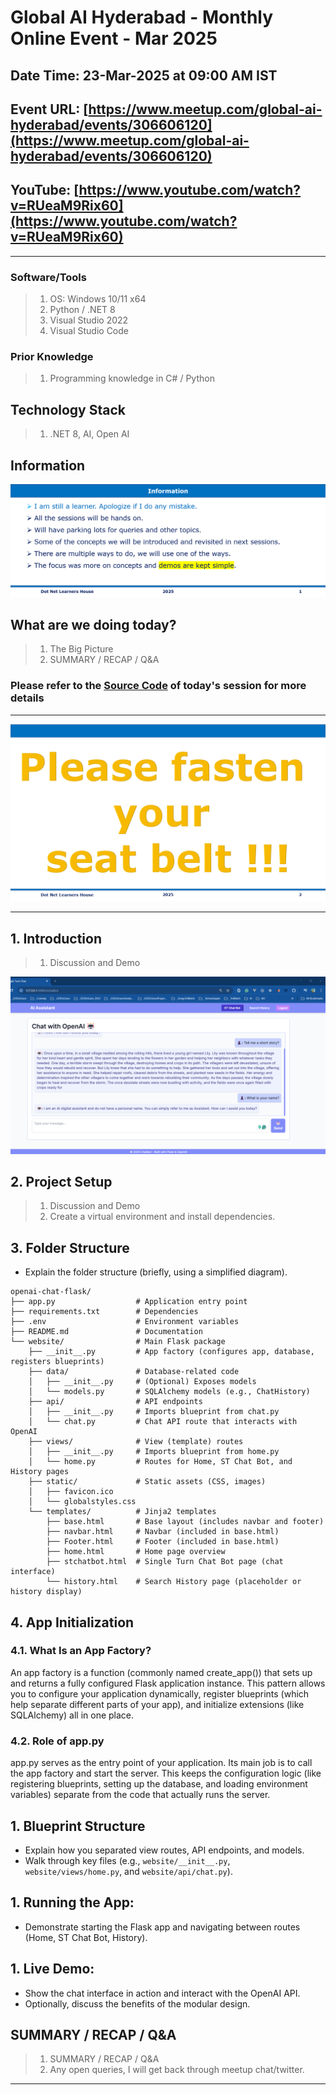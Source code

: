# Global AI Hyderabad - Monthly Online Event - Mar 2025

## Date Time: 23-Mar-2025 at 09:00 AM IST

## Event URL: [https://www.meetup.com/global-ai-hyderabad/events/306606120](https://www.meetup.com/global-ai-hyderabad/events/306606120)

## YouTube: [https://www.youtube.com/watch?v=RUeaM9Rix60](https://www.youtube.com/watch?v=RUeaM9Rix60)

<!-- ![Viswanatha Swamy P K |150x150](./Documentation/Images/ViswanathaSwamyPK.PNG) -->

---

### Software/Tools

> 1. OS: Windows 10/11 x64
> 1. Python / .NET 8
> 1. Visual Studio 2022
> 1. Visual Studio Code

### Prior Knowledge

> 1. Programming knowledge in C# / Python

## Technology Stack

> 1. .NET 8, AI, Open AI

## Information

![Information | 100x100](../Documentation/Images/Information.PNG)

## What are we doing today?

> 1. The Big Picture
> 1. SUMMARY / RECAP / Q&A

### Please refer to the [**Source Code**](https://github.com/Swamy-s-Tech-Skills-Academy/learn-ai-102-code) of today's session for more details

---

![Information | 100x100](../Documentation/Images/SeatBelt.PNG)

---

## 1. Introduction

> 1. Discussion and Demo

![Singl Turn Chat BOT](./Documentation/Images/STChatBOT.PNG)

## 2. Project Setup

> 1. Discussion and Demo
> 1. Create a virtual environment and install dependencies.

## 3. Folder Structure

- Explain the folder structure (briefly, using a simplified diagram).

```text
openai-chat-flask/
├── app.py                  # Application entry point
├── requirements.txt        # Dependencies
├── .env                    # Environment variables
├── README.md               # Documentation
└── website/                # Main Flask package
    ├── __init__.py         # App factory (configures app, database, registers blueprints)
    ├── data/               # Database-related code
    │   ├── __init__.py     # (Optional) Exposes models
    │   └── models.py       # SQLAlchemy models (e.g., ChatHistory)
    ├── api/                # API endpoints
    │   ├── __init__.py     # Imports blueprint from chat.py
    │   └── chat.py         # Chat API route that interacts with OpenAI
    ├── views/              # View (template) routes
    │   ├── __init__.py     # Imports blueprint from home.py
    │   └── home.py         # Routes for Home, ST Chat Bot, and History pages
    ├── static/             # Static assets (CSS, images)
    │   ├── favicon.ico
    │   └── globalstyles.css
    └── templates/          # Jinja2 templates
        ├── base.html       # Base layout (includes navbar and footer)
        ├── navbar.html     # Navbar (included in base.html)
        ├── Footer.html     # Footer (included in base.html)
        ├── home.html       # Home page overview
        ├── stchatbot.html  # Single Turn Chat Bot page (chat interface)
        └── history.html    # Search History page (placeholder or history display)
```

## 4. App Initialization

### 4.1. What Is an App Factory?

An app factory is a function (commonly named create_app()) that sets up and returns a fully configured Flask application instance. This pattern allows you to configure your application dynamically, register blueprints (which help separate different parts of your app), and initialize extensions (like SQLAlchemy) all in one place.

### 4.2. Role of app.py

app.py serves as the entry point of your application. Its main job is to call the app factory and start the server. This keeps the configuration logic (like registering blueprints, setting up the database, and loading environment variables) separate from the code that actually runs the server.

## 1. Blueprint Structure

- Explain how you separated view routes, API endpoints, and models.
- Walk through key files (e.g., `website/__init__.py`, `website/views/home.py`, and `website/api/chat.py`).

## 1. Running the App:

- Demonstrate starting the Flask app and navigating between routes (Home, ST Chat Bot, History).

## 1. Live Demo:

- Show the chat interface in action and interact with the OpenAI API.
- Optionally, discuss the benefits of the modular design.

## SUMMARY / RECAP / Q&A

> 1. SUMMARY / RECAP / Q&A
> 2. Any open queries, I will get back through meetup chat/twitter.

---
